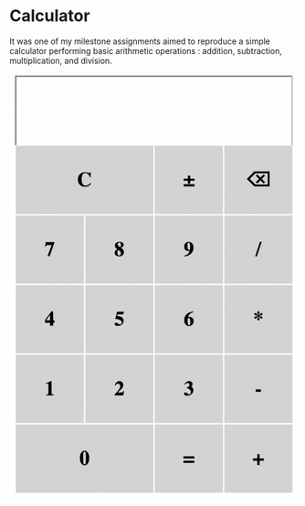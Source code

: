 # Calculator 

It was one of my milestone assignments aimed to reproduce a simple calculator performing basic arithmetic operations : addition, subtraction, multiplication, and division. 

![app](calculator.png)
